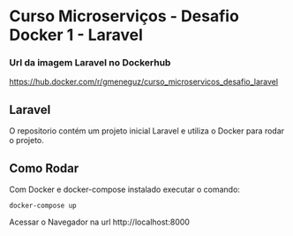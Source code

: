 # Curso Microserviços - Desafio Docker 1 - Laravel

### Url da imagem Laravel no Dockerhub

https://hub.docker.com/r/gmeneguz/curso_microservicos_desafio_laravel

## Laravel

O repositorio contém um projeto inicial Laravel e utiliza o Docker para rodar o projeto.

## Como Rodar

Com Docker e docker-compose instalado executar o comando:

```
docker-compose up
```

Acessar o Navegador na url http://localhost:8000
